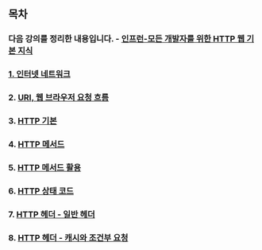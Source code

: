 ## 목차
### 다음 강의를 정리한 내용입니다. - [인프런-모든 개발자를 위한 HTTP 웹 기본 지식](https://www.inflearn.com/course/http-%EC%9B%B9-%EB%84%A4%ED%8A%B8%EC%9B%8C%ED%81%AC/dashboard)
### [1. 인터넷 네트워크](https://github.com/eurowondollaryen/tech-note/blob/master/http/1.%20Internet%20Network.md)
### 2. [URI, 웹 브라우저 요청 흐름](https://github.com/eurowondollaryen/tech-note/blob/master/http/2.%20URI%20and%20web%20browser%20request.md)
### 3. [HTTP 기본](https://github.com/eurowondollaryen/tech-note/blob/master/http/3.%20HTTP.md)
### 4. [HTTP 메서드](https://github.com/eurowondollaryen/tech-note/blob/master/http/4.%20HTTP%20method.md)
### 5. [HTTP 메서드 활용](https://github.com/eurowondollaryen/tech-note/blob/master/http/5.%20HTTP%20method%20usage.md)
### 6. [HTTP 상태 코드](https://github.com/eurowondollaryen/tech-note/blob/master/http/6.%20HTTP%20status%20code.md)
### 7. [HTTP 헤더 - 일반 헤더](https://github.com/eurowondollaryen/tech-note/blob/master/http/7.%20HTTP%20header_1.md)
### 8. [HTTP 헤더 - 캐시와 조건부 요청](https://github.com/eurowondollaryen/tech-note/blob/master/http/8.%20HTTP%20header_2.md)

